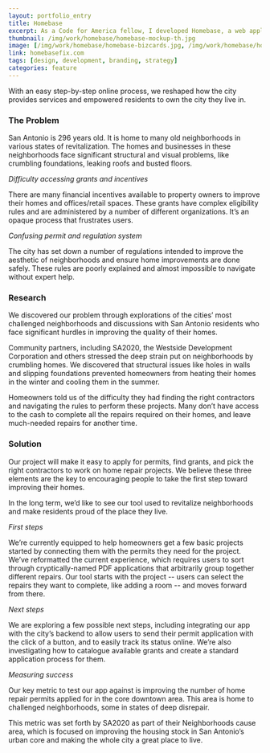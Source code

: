 ```yaml
---
layout: portfolio_entry
title: Homebase
excerpt: As a Code for America fellow, I developed Homebase, a web application to renovate housing safely and efficiently for residents in San Antonio.
thumbnail: /img/work/homebase/homebase-mockup-th.jpg
image: [/img/work/homebase/homebase-bizcards.jpg, /img/work/homebase/homebase-mockup.jpg]
link: homebasefix.com
tags: [design, development, branding, strategy]
categories: feature
---
```


 With an easy step-by-step online process, we reshaped how the city provides services and empowered residents to own the city they live in.

### The Problem

San Antonio is 296 years old. It is home to many old neighborhoods in various states of revitalization. The homes and businesses in these neighborhoods face significant structural and visual problems, like crumbling foundations, leaking roofs and busted floors.

*Difficulty accessing grants and incentives*

There are many financial incentives available to property owners to improve their homes and offices/retail spaces. These grants have complex eligibility rules and are administered by a number of different organizations. It’s an opaque process that frustrates users.

*Confusing permit and regulation system*

The city has set down a number of regulations intended to improve the aesthetic of neighborhoods and ensure home improvements are done safely. These rules are poorly explained and almost impossible to navigate without expert help.

### Research

We discovered our problem through explorations of the cities’ most challenged neighborhoods and discussions with San Antonio residents who face significant hurdles in improving the quality of their homes.

Community partners, including SA2020, the Westside Development Corporation and others stressed the deep strain put on neighborhoods by crumbling homes. We discovered that structural issues like holes in walls and slipping foundations prevented homeowners from heating their homes in the winter and cooling them in the summer.

Homeowners told us of the difficulty they had finding the right contractors and navigating the rules to perform these projects. Many don’t have access to the cash to complete all the repairs required on their homes, and leave much-needed repairs for another time.

### Solution

Our project will make it easy to apply for permits, find grants, and pick the right contractors to work on home repair projects. We believe these three elements are the key to encouraging people to take the first step toward improving their homes.

In the long term, we’d like to see our tool used to revitalize neighborhoods and make residents proud of the place they live.

*First steps*

We’re currently equipped to help homeowners get a few basic projects started by connecting them with the permits they need for the project. We’ve reformatted the current experience, which requires users to sort through cryptically-named PDF applications that arbitrarily group together different repairs. Our tool starts with the project -- users can select the repairs they want to complete, like adding a room -- and moves forward from there.

*Next steps*

We are exploring a few possible next steps, including integrating our app with the city’s backend to allow users to send their permit application with the click of a button, and to easily track its status online. We’re also investigating how to catalogue available grants and create a standard application process for them.

*Measuring success*

Our key metric to test our app against is improving the number of home repair permits applied for in the core downtown area. This area is home to challenged neighborhoods, some in states of deep disrepair.

This metric was set forth by SA2020 as part of their Neighborhoods cause area, which is focused on improving the housing stock in San Antonio’s urban core and making the whole city a great place to live.
